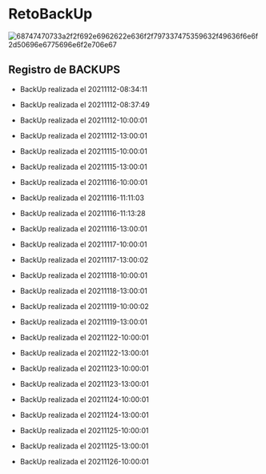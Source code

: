 # RetoBackUp

![68747470733a2f2f692e6962622e636f2f797337475359632f49636f6e6f2d50696e6775696e6f2e706e67](https://user-images.githubusercontent.com/57062736/141106661-73fe088a-12ee-4b4b-98b4-03d5926460bf.png)

## Registro de BACKUPS
- BackUp realizada el 20211112-08:34:11

- BackUp realizada el 20211112-08:37:49

- BackUp realizada el 20211112-10:00:01

- BackUp realizada el 20211112-13:00:01

- BackUp realizada el 20211115-10:00:01

- BackUp realizada el 20211115-13:00:01

- BackUp realizada el 20211116-10:00:01

- BackUp realizada el 20211116-11:11:03

- BackUp realizada el 20211116-11:13:28

- BackUp realizada el 20211116-13:00:01

- BackUp realizada el 20211117-10:00:01

- BackUp realizada el 20211117-13:00:02

- BackUp realizada el 20211118-10:00:01

- BackUp realizada el 20211118-13:00:01

- BackUp realizada el 20211119-10:00:02

- BackUp realizada el 20211119-13:00:01

- BackUp realizada el 20211122-10:00:01

- BackUp realizada el 20211122-13:00:01

- BackUp realizada el 20211123-10:00:01

- BackUp realizada el 20211123-13:00:01

- BackUp realizada el 20211124-10:00:01

- BackUp realizada el 20211124-13:00:01

- BackUp realizada el 20211125-10:00:01

- BackUp realizada el 20211125-13:00:01

- BackUp realizada el 20211126-10:00:01

